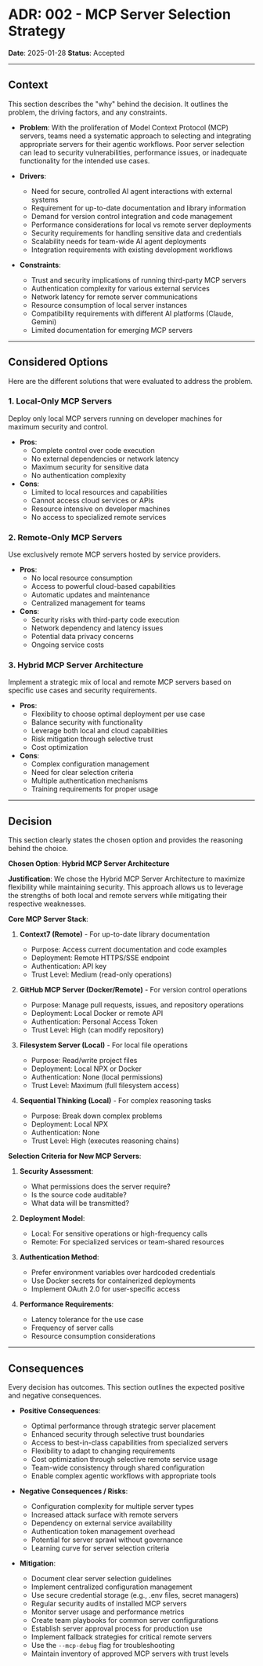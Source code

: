 # ADR: 002 - MCP Server Selection Strategy

**Date**: 2025-01-28
**Status**: Accepted

---

## Context

This section describes the "why" behind the decision. It outlines the problem, the driving factors, and any constraints.

* **Problem**: With the proliferation of Model Context Protocol (MCP) servers, teams need a systematic approach to selecting and integrating appropriate servers for their agentic workflows. Poor server selection can lead to security vulnerabilities, performance issues, or inadequate functionality for the intended use cases.

* **Drivers**:
    * Need for secure, controlled AI agent interactions with external systems
    * Requirement for up-to-date documentation and library information
    * Demand for version control integration and code management
    * Performance considerations for local vs remote server deployments
    * Security requirements for handling sensitive data and credentials
    * Scalability needs for team-wide AI agent deployments
    * Integration requirements with existing development workflows

* **Constraints**:
    * Trust and security implications of running third-party MCP servers
    * Authentication complexity for various external services
    * Network latency for remote server communications
    * Resource consumption of local server instances
    * Compatibility requirements with different AI platforms (Claude, Gemini)
    * Limited documentation for emerging MCP servers

---

## Considered Options

Here are the different solutions that were evaluated to address the problem.

### 1. Local-Only MCP Servers

Deploy only local MCP servers running on developer machines for maximum security and control.

* **Pros**:
    * Complete control over code execution
    * No external dependencies or network latency
    * Maximum security for sensitive data
    * No authentication complexity
* **Cons**:
    * Limited to local resources and capabilities
    * Cannot access cloud services or APIs
    * Resource intensive on developer machines
    * No access to specialized remote services

### 2. Remote-Only MCP Servers

Use exclusively remote MCP servers hosted by service providers.

* **Pros**:
    * No local resource consumption
    * Access to powerful cloud-based capabilities
    * Automatic updates and maintenance
    * Centralized management for teams
* **Cons**:
    * Security risks with third-party code execution
    * Network dependency and latency issues
    * Potential data privacy concerns
    * Ongoing service costs

### 3. Hybrid MCP Server Architecture

Implement a strategic mix of local and remote MCP servers based on specific use cases and security requirements.

* **Pros**:
    * Flexibility to choose optimal deployment per use case
    * Balance security with functionality
    * Leverage both local and cloud capabilities
    * Risk mitigation through selective trust
    * Cost optimization
* **Cons**:
    * Complex configuration management
    * Need for clear selection criteria
    * Multiple authentication mechanisms
    * Training requirements for proper usage

---

## Decision

This section clearly states the chosen option and provides the reasoning behind the choice.

**Chosen Option**: **Hybrid MCP Server Architecture**

**Justification**:
We chose the Hybrid MCP Server Architecture to maximize flexibility while maintaining security. This approach allows us to leverage the strengths of both local and remote servers while mitigating their respective weaknesses.

**Core MCP Server Stack**:

1. **Context7 (Remote)** - For up-to-date library documentation
   - Purpose: Access current documentation and code examples
   - Deployment: Remote HTTPS/SSE endpoint
   - Authentication: API key
   - Trust Level: Medium (read-only operations)

2. **GitHub MCP Server (Docker/Remote)** - For version control operations
   - Purpose: Manage pull requests, issues, and repository operations
   - Deployment: Local Docker or remote API
   - Authentication: Personal Access Token
   - Trust Level: High (can modify repository)

3. **Filesystem Server (Local)** - For local file operations
   - Purpose: Read/write project files
   - Deployment: Local NPX or Docker
   - Authentication: None (local permissions)
   - Trust Level: Maximum (full filesystem access)

4. **Sequential Thinking (Local)** - For complex reasoning tasks
   - Purpose: Break down complex problems
   - Deployment: Local NPX
   - Authentication: None
   - Trust Level: High (executes reasoning chains)

**Selection Criteria for New MCP Servers**:

1. **Security Assessment**:
   - What permissions does the server require?
   - Is the source code auditable?
   - What data will be transmitted?

2. **Deployment Model**:
   - Local: For sensitive operations or high-frequency calls
   - Remote: For specialized services or team-shared resources

3. **Authentication Method**:
   - Prefer environment variables over hardcoded credentials
   - Use Docker secrets for containerized deployments
   - Implement OAuth 2.0 for user-specific access

4. **Performance Requirements**:
   - Latency tolerance for the use case
   - Frequency of server calls
   - Resource consumption considerations

---

## Consequences

Every decision has outcomes. This section outlines the expected positive and negative consequences.

* **Positive Consequences**:
    * Optimal performance through strategic server placement
    * Enhanced security through selective trust boundaries
    * Access to best-in-class capabilities from specialized servers
    * Flexibility to adapt to changing requirements
    * Cost optimization through selective remote service usage
    * Team-wide consistency through shared configuration
    * Enable complex agentic workflows with appropriate tools

* **Negative Consequences / Risks**:
    * Configuration complexity for multiple server types
    * Increased attack surface with remote servers
    * Dependency on external service availability
    * Authentication token management overhead
    * Potential for server sprawl without governance
    * Learning curve for server selection criteria

* **Mitigation**:
    * Document clear server selection guidelines
    * Implement centralized configuration management
    * Use secure credential storage (e.g., .env files, secret managers)
    * Regular security audits of installed MCP servers
    * Monitor server usage and performance metrics
    * Create team playbooks for common server configurations
    * Establish server approval process for production use
    * Implement fallback strategies for critical remote servers
    * Use the `--mcp-debug` flag for troubleshooting
    * Maintain inventory of approved MCP servers with trust levels